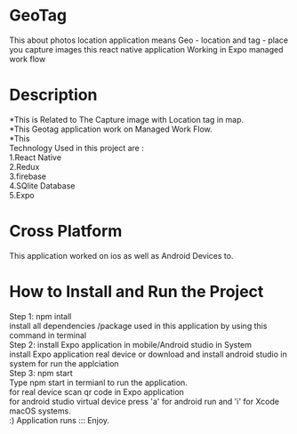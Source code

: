 # GeoTag
This about photos location application means Geo - location and tag - place you capture images
this react native application Working in Expo managed work flow 

# Description
*This is Related to The Capture image with Location tag in map.<br />
*This Geotag application work on Managed Work Flow.<br />
*This <br />
Technology Used in this project are :<br />
1.React Native<br />
2.Redux<br />
3.firebase <br />
4.SQlite Database<br />
5.Expo<br />
# Cross Platform
This application worked on ios as well as Android Devices to.
# How to Install and Run the Project
Step 1: npm intall <br />
install all dependencies /package used in this application by using this command in terminal<br />
Step 2: install Expo application in mobile/Android studio in System<br />
install Expo application real device or download and install android studio in system for run the applciation<br />
Step 3: npm start<br />
Type npm start in termianl to run the application.<br />
for real device scan qr code in Expo application<br />
for android studio virtual device press 'a' for android run and 'i' for Xcode macOS systems.<br />
:) Application runs ::: Enjoy.<br />






